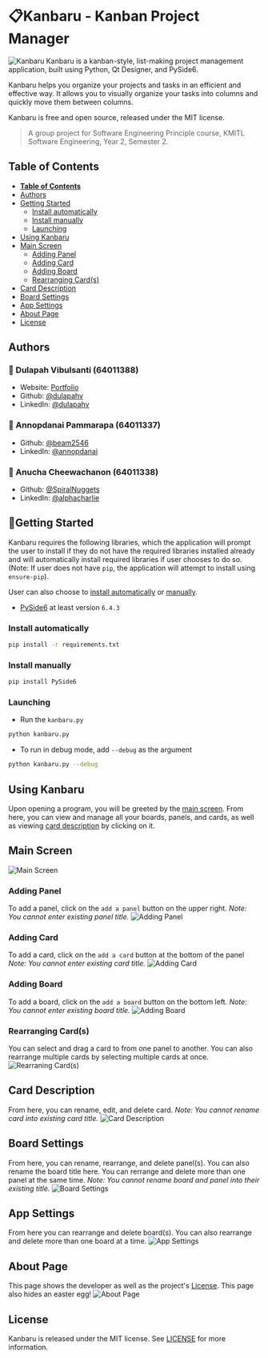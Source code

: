 # 📋Kanbaru - Kanban Project Manager

![Kanbaru](https://i.imgur.com/AMBTh48.png)
Kanbaru is a kanban-style, list-making project management application, built using Python, Qt Designer, and PySide6.

Kanbaru helps you organize your projects and tasks in an efficient and effective way. It allows you to visually organize your tasks into columns and quickly move them between columns.

Kanbaru is free and open source, released under the MIT license.

> A group project for Software Engineering Principle course, KMITL Software Engineering, Year 2, Semester 2.

## **Table of Contents**

-   [**Table of Contents**](#table-of-contents)
-   [Authors](#authors)
-   [Getting Started](#getting-started)
    -   [Install automatically](#install-automatically)
    -   [Install manually](#install-manually)
    -   [Launching](#launching)
-   [Using Kanbaru](#using-kanbaru)
-   [Main Screen](#main-screen)
    -   [Adding Panel](#adding-panel)
    -   [Adding Card](#adding-card)
    -   [Adding Board](#adding-board)
    -   [Rearranging Card(s)](#rearranging-cards)
-   [Card Description](#card-description)
-   [Board Settings](#board-settings)
-   [App Settings](#app-settings)
-   [About Page](#about-page)
-   [License](#license)

## Authors

### 👤 Dulapah Vibulsanti (64011388)

-   Website: [Portfolio](https://dulapahv.dev)
-   Github: [@dulapahv](https://github.com/dulapahv)
-   LinkedIn: [@dulapahv](https://linkedin.com/in/dulapahv)

### 👤 Annopdanai Pammarapa (64011337)

-   Github: [@beam2546](https://github.com/beam2546)
-   LinkedIn: [@annopdanai](https://linkedin.com/in/annopdanai)

### 👤 Anucha Cheewachanon (64011338)

-   Github: [@SpiralNuggets](https://github.com/SpiralNuggets)
-   LinkedIn: [@alphacharlie](https://linkedin.com/in/alphacharlie)

## 🔰Getting Started

Kanbaru requires the following libraries, which the application will prompt the user to install if they do not have the required libraries installed already and will automatically install required libraries if user chooses to do so. (Note: If user does not have `pip`, the application will attempt to install using `ensure-pip`).

User can also choose to [install automatically](#install-automatically) or [manually](#install-manually).

-   [PySide6](https://pypi.org/project/PySide6/) at least version `6.4.3`

### Install automatically

```sh
pip install -r requirements.txt
```

### Install manually

```sh
pip install PySide6
```

### Launching

-   Run the `kanbaru.py`

```sh
python kanbaru.py
```

-   To run in debug mode, add `--debug` as the argument

```sh
python kanbaru.py --debug
```

## Using Kanbaru

Upon opening a program, you will be greeted by the [main screen](#main-screen). From here, you can view and manage all your boards, panels, and cards, as well as viewing [card description](#card-description) by clicking on it.

## Main Screen

![Main Screen](https://i.imgur.com/YC1M7cA.png)

### Adding Panel

To add a panel, click on the `add a panel` button on the upper right.
_Note: You cannot enter existing panel title._
![Adding Panel](https://i.imgur.com/5wQDwXc.png)

### Adding Card

To add a card, click on the `add a card` button at the bottom of the panel
_Note: You cannot enter existing card title._
![Adding Card](https://i.imgur.com/5Tmb07C.png)

### Adding Board

To add a board, click on the `add a board` button on the bottom left.
_Note: You cannot enter existing board title._
![Adding Board](https://i.imgur.com/IjX0dGB.png)

### Rearranging Card(s)

You can select and drag a card to from one panel to another. You can also rearrange multiple cards by selecting multiple cards at once.
![Rearraning Card(s)](https://i.imgur.com/cItouY0.png)

## Card Description

From here, you can rename, edit, and delete card.
_Note: You cannot rename card into existing card title._
![Card Description](https://i.imgur.com/P8unhSr.png)

## Board Settings

From here, you can rename, rearrange, and delete panel(s). You can also rename the board title here. You can rerrange and delete more than one panel at the same time.
_Note: You cannot rename board and panel into their existing title._
![Board Settings](https://i.imgur.com/vhnFLCs.png)

## App Settings

From here you can rearrange and delete board(s). You can also rearrange and delete more than one board at a time.
![App Settings](https://i.imgur.com/dPInIPq.png)

## About Page

This page shows the developer as well as the project's [License](#license). This page also hides an easter egg!
![About Page](https://i.imgur.com/ar36qX0.png)

## License

Kanbaru is released under the MIT license. See [LICENSE](https://github.com/dulapahv/Kanbaru/blob/main/LICENSE) for more information.
